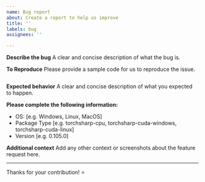 ```yaml
---
name: Bug report
about: Create a report to help us improve
title: ''
labels: bug
assignees: ''

---
```


**Describe the bug**
A clear and concise description of what the bug is.

**To Reproduce**
Please provide a sample code for us to reproduce the issue.

```C#

```

**Expected behavior**
A clear and concise description of what you expected to happen.

**Please complete the following information:**
 - OS: [e.g. Windows, Linux, MacOS]
 - Package Type [e.g. torchsharp-cpu, torchsharp-cuda-windows, torchsharp-cuda-linux]
 - Version [e.g. 0.105.0]

**Additional context**
Add any other context or screenshots about the feature request here.

---

Thanks for your contribution! ⭐
